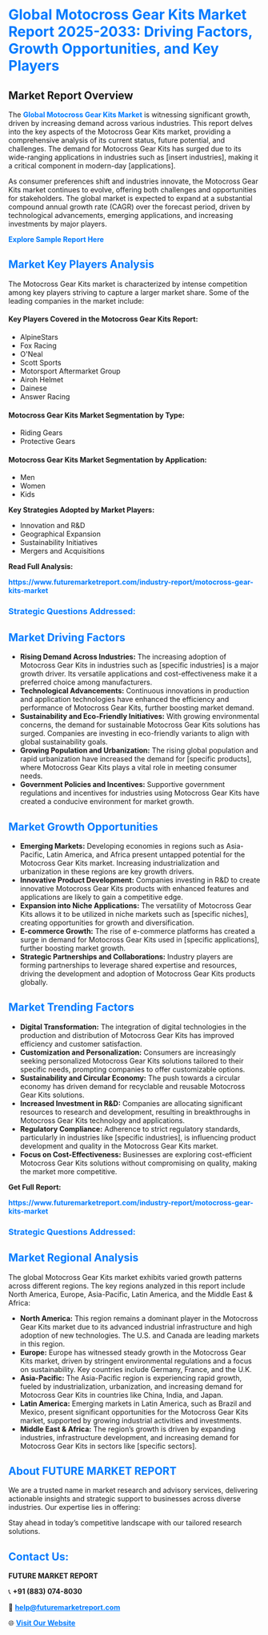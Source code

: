 <h1 style="color: #007BFF;">Global Motocross Gear Kits Market Report 2025-2033: Driving Factors, Growth Opportunities, and Key Players</h1>

<section id="overview">
<h2>Market Report Overview</h2>
<p>The <a href="https://www.futuremarketreport.com/industry-report/motocross-gear-kits-market" style="color: #007BFF; text-decoration: none;"><strong>Global Motocross Gear Kits Market</strong></a> is witnessing significant growth, driven by increasing demand across various industries. This report delves into the key aspects of the Motocross Gear Kits market, providing a comprehensive analysis of its current status, future potential, and challenges. The demand for Motocross Gear Kits has surged due to its wide-ranging applications in industries such as [insert industries], making it a critical component in modern-day [applications].</p>
<p>As consumer preferences shift and industries innovate, the Motocross Gear Kits market continues to evolve, offering both challenges and opportunities for stakeholders. The global market is expected to expand at a substantial compound annual growth rate (CAGR) over the forecast period, driven by technological advancements, emerging applications, and increasing investments by major players.</p>
</section>

<section id="overview">
<p><a href="https://www.futuremarketreport.com/request-sample/reportId=92290" style="color: #007BFF; text-decoration: none;"><strong>Explore Sample Report Here</strong></a></p>
</section>

<section id="key-players">
<h2 style="color: #007BFF;">Market Key Players Analysis</h2>
<p>The Motocross Gear Kits market is characterized by intense competition among key players striving to capture a larger market share. Some of the leading companies in the market include:</p>
<h4>Key Players Covered in the Motocross Gear Kits Report:</h4>
<ul><li>AlpineStars</li><li>Fox Racing</li><li>O&#039;Neal</li><li>Scott Sports</li><li>Motorsport Aftermarket Group</li><li>Airoh Helmet</li><li>Dainese</li><li>Answer Racing</li></ul>
<h4>Motocross Gear Kits Market Segmentation by Type:</h4>
<ul><li>Riding Gears</li><li>Protective Gears</li></ul>

<h4>Motocross Gear Kits Market Segmentation by Application:</h4>
<ul><li>Men</li><li>Women</li><li>Kids</li></ul>
<p><strong>Key Strategies Adopted by Market Players:</strong></p>
<ul>
<li>Innovation and R&D</li>
<li>Geographical Expansion</li>
<li>Sustainability Initiatives</li>
<li>Mergers and Acquisitions</li>
</ul>
</section>

<section>
<p><strong>Read Full Analysis: </strong></p><a href="https://www.futuremarketreport.com/industry-report/motocross-gear-kits-market" style="color: #007BFF; text-decoration: none;"><strong>https://www.futuremarketreport.com/industry-report/motocross-gear-kits-market</strong></a>
<h3 style="color: #007BFF;">Strategic Questions Addressed:</h3>
</section>

<section id="driving-factors">
<h2 style="color: #007BFF;">Market Driving Factors</h2>
<ul>
<li><strong>Rising Demand Across Industries:</strong> The increasing adoption of Motocross Gear Kits in industries such as [specific industries] is a major growth driver. Its versatile applications and cost-effectiveness make it a preferred choice among manufacturers.</li>
<li><strong>Technological Advancements:</strong> Continuous innovations in production and application technologies have enhanced the efficiency and performance of Motocross Gear Kits, further boosting market demand.</li>
<li><strong>Sustainability and Eco-Friendly Initiatives:</strong> With growing environmental concerns, the demand for sustainable Motocross Gear Kits solutions has surged. Companies are investing in eco-friendly variants to align with global sustainability goals.</li>
<li><strong>Growing Population and Urbanization:</strong> The rising global population and rapid urbanization have increased the demand for [specific products], where Motocross Gear Kits plays a vital role in meeting consumer needs.</li>
<li><strong>Government Policies and Incentives:</strong> Supportive government regulations and incentives for industries using Motocross Gear Kits have created a conducive environment for market growth.</li>
</ul>
</section>

<section id="growth-opportunities">
<h2 style="color: #007BFF;">Market Growth Opportunities</h2>
<ul>
<li><strong>Emerging Markets:</strong> Developing economies in regions such as Asia-Pacific, Latin America, and Africa present untapped potential for the Motocross Gear Kits market. Increasing industrialization and urbanization in these regions are key growth drivers.</li>
<li><strong>Innovative Product Development:</strong> Companies investing in R&D to create innovative Motocross Gear Kits products with enhanced features and applications are likely to gain a competitive edge.</li>
<li><strong>Expansion into Niche Applications:</strong> The versatility of Motocross Gear Kits allows it to be utilized in niche markets such as [specific niches], creating opportunities for growth and diversification.</li>
<li><strong>E-commerce Growth:</strong> The rise of e-commerce platforms has created a surge in demand for Motocross Gear Kits used in [specific applications], further boosting market growth.</li>
<li><strong>Strategic Partnerships and Collaborations:</strong> Industry players are forming partnerships to leverage shared expertise and resources, driving the development and adoption of Motocross Gear Kits products globally.</li>
</ul>
</section>

<section id="trending-factors">
<h2 style="color: #007BFF;">Market Trending Factors</h2>
<ul>
<li><strong>Digital Transformation:</strong> The integration of digital technologies in the production and distribution of Motocross Gear Kits has improved efficiency and customer satisfaction.</li>
<li><strong>Customization and Personalization:</strong> Consumers are increasingly seeking personalized Motocross Gear Kits solutions tailored to their specific needs, prompting companies to offer customizable options.</li>
<li><strong>Sustainability and Circular Economy:</strong> The push towards a circular economy has driven demand for recyclable and reusable Motocross Gear Kits solutions.</li>
<li><strong>Increased Investment in R&D:</strong> Companies are allocating significant resources to research and development, resulting in breakthroughs in Motocross Gear Kits technology and applications.</li>
<li><strong>Regulatory Compliance:</strong> Adherence to strict regulatory standards, particularly in industries like [specific industries], is influencing product development and quality in the Motocross Gear Kits market.</li>
<li><strong>Focus on Cost-Effectiveness:</strong> Businesses are exploring cost-efficient Motocross Gear Kits solutions without compromising on quality, making the market more competitive.</li>
</ul>
</section>

<section>
<p><strong>Get Full Report: </strong></p><a href="https://www.futuremarketreport.com/industry-report/motocross-gear-kits-market" style="color: #007BFF; text-decoration: none;"><strong>https://www.futuremarketreport.com/industry-report/motocross-gear-kits-market</strong></a>
<h3 style="color: #007BFF;">Strategic Questions Addressed:</h3>
</section>


<section id="regional-analysis">
<h2 style="color: #007BFF;">Market Regional Analysis</h2>
<p>The global Motocross Gear Kits market exhibits varied growth patterns across different regions. The key regions analyzed in this report include North America, Europe, Asia-Pacific, Latin America, and the Middle East & Africa:</p>
<ul>
<li><strong>North America:</strong> This region remains a dominant player in the Motocross Gear Kits market due to its advanced industrial infrastructure and high adoption of new technologies. The U.S. and Canada are leading markets in this region.</li>
<li><strong>Europe:</strong> Europe has witnessed steady growth in the Motocross Gear Kits market, driven by stringent environmental regulations and a focus on sustainability. Key countries include Germany, France, and the U.K.</li>
<li><strong>Asia-Pacific:</strong> The Asia-Pacific region is experiencing rapid growth, fueled by industrialization, urbanization, and increasing demand for Motocross Gear Kits in countries like China, India, and Japan.</li>
<li><strong>Latin America:</strong> Emerging markets in Latin America, such as Brazil and Mexico, present significant opportunities for the Motocross Gear Kits market, supported by growing industrial activities and investments.</li>
<li><strong>Middle East & Africa:</strong> The region’s growth is driven by expanding industries, infrastructure development, and increasing demand for Motocross Gear Kits in sectors like [specific sectors].</li>
</ul>
</section>

<footer>
<h2 style="color: #007BFF;">About FUTURE MARKET REPORT</h2>
<p>We are a trusted name in market research and advisory services, delivering actionable insights and strategic support to businesses across diverse industries. Our expertise lies in offering:</p>

<p>Stay ahead in today’s competitive landscape with our tailored research solutions.</p>

<h2 style="color: #007BFF;">Contact Us:</h2>
<p><strong>FUTURE MARKET REPORT</strong></p>
<p>📞 <strong>+91 (883) 074-8030</strong></p>
<p>📧 <strong><a href="mailto:help@futuremarketreport.com" style="color: #007BFF;">help@futuremarketreport.com</a></strong></p>
<p>🌐 <strong><a href="https://www.futuremarketreport.com/" style="color: #007BFF;">Visit Our Website</a></strong></p>
</footer>